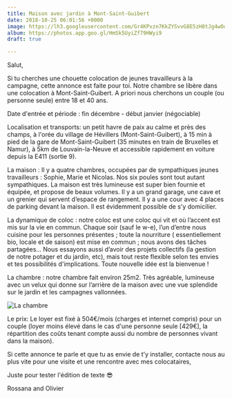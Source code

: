 ```yaml
---
title: Maison avec jardin à Mont-Saint-Guibert
date: 2018-10-25 06:01:56 +0000
image: https://lh3.googleusercontent.com/Gr4KPvzn7KkZYSvvG8E5zH8tJg4wOoznTyYMpdE5sWW-rmdOnYK_i339BWZkqeO24-LmEtRB_8FjyRhsuTSB5euRmOEx2G8T6ZzCObXBP-FP0M08_cUuRtAA3QHLOgNX46NjsIMyPR0=w600
album: https://photos.app.goo.gl/HmSk5UyiZf79HWyi9
draft: true

---
```

Salut,

Si tu cherches une chouette colocation de jeunes travailleurs à la campagne, cette annonce est faite pour toi. Notre chambre se libère dans une colocation à Mont-Saint-Guibert. A priori nous cherchons un couple (ou personne seule) entre 18 et 40 ans.

Date d'entrée et période : fin décembre - début janvier (négociable)

Localisation et transports: un petit havre de paix au calme et près des champs, à l'orée du village de Hévillers (Mont-Saint-Guibert), à 15 min à pied de la gare de Mont-Saint-Guibert (35 minutes en train de Bruxelles et Namur), à 5km de Louvain-la-Neuve et accessible rapidement en voiture depuis la E411 (sortie 9).

La maison : Il y a quatre chambres, occupées par de sympathiques jeunes travailleurs : Sophie, Marie et Nicolas. Nos six poules sont tout autant sympathiques. La maison est très lumineuse est super bien fournie et équipée, et propose de beaux volumes. Il y a un grand garage, une cave et un grenier qui servent d’espace de rangement. Il y a une cour avec 4 places de parking devant la maison. Il est évidemment possible de s'y domicilier.

La dynamique de coloc : notre coloc est une coloc qui vit et où l’accent est mis sur la vie en commun. Chaque soir (sauf le w-e), l’un d’entre nous cuisine pour les personnes présentes ; toute la nourriture ( essentiellement bio, locale et de saison) est mise en commun ; nous avons des tâches partagées... Nous essayons aussi d’avoir des projets collectifs (la gestion de notre potager et du jardin, etc), mais tout reste flexible selon tes envies et tes possibilités d'implications. Toute nouvelle idée est la bienvenue !

La chambre : notre chambre fait environ 25m2. Très agréable, lumineuse avec un velux qui donne sur l’arrière de la maison avec une vue splendide sur le jardin et les campagnes vallonnées.

![La chambre](https://lh3.googleusercontent.com/Gr4KPvzn7KkZYSvvG8E5zH8tJg4wOoznTyYMpdE5sWW-rmdOnYK_i339BWZkqeO24-LmEtRB_8FjyRhsuTSB5euRmOEx2G8T6ZzCObXBP-FP0M08_cUuRtAA3QHLOgNX46NjsIMyPR0=w600)

Le prix: Le loyer est fixé à 504€/mois (charges et internet compris) pour un couple (loyer moins élevé dans le cas d'une personne seule \[429€\], la répartition des coûts tenant compte aussi du nombre de personnes vivant dans la maison).

Si cette annonce te parle et que tu as envie de t’y installer, contacte nous au plus vite pour une visite et une rencontre avec mes colocataires,

Juste pour tester l'édition de texte 😎

Rossana and Olivier